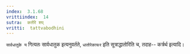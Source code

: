 ```yaml
---
index:  3.1.68
vrittiindex:  14
sutra:  कर्तरि शप्
vritti:  tattvabodhini 
---
```


`सार्वधातुके य` गित्यतः सार्वधातुक इत्यनुवर्तते, `धातोरेकाचःर` इति सूत्राद्धातोरिति च, तदाह-- कर्त्रर्थ इत्यादि। 

